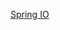 [Spring IO](https://start.spring.io/#!type=maven-project&language=kotlin&platformVersion=3.3.3&packaging=jar&jvmVersion=17&groupId=io.github.jonasfschuh&artifactId=kotlin-avengers-api&name=kotlin-avengers-api&description=Avengers%20API%20Development%20with%20Kotlin&packageName=io.github.jonasfschuh.kotlin-avengers-api&dependencies=web,data-jpa,lombok,cloud-resilience4j,postgresql,flyway,devtools,validation)

   